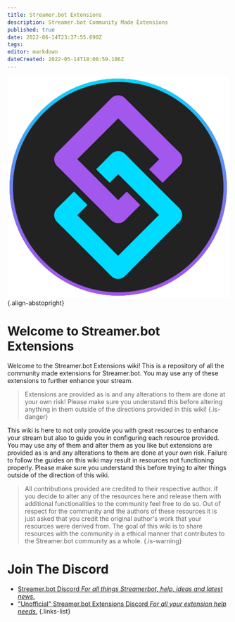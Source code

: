 ```yaml
---
title: Streamer.bot Extensions
description: Streamer.bot Community Made Extensions
published: true
date: 2022-06-14T23:37:55.690Z
tags: 
editor: markdown
dateCreated: 2022-05-14T18:08:59.186Z
---
```


![streamerbot.png](./logos/streamerbot.png){.align-abstopright}

# Welcome to Streamer.bot Extensions

Welcome to the Streamer.bot Extensions wiki! This is a repository of all the community made extensions for Streamer.bot. You may use any of these extensions to further enhance your stream.

>Extensions are provided as is and any alterations to them are done at your own risk!
Please make sure you understand this before altering anything in them outside of the directions provided in this wiki!
{.is-danger}

This wiki is here to not only provide you with great resources to enhance your stream but also to guide you in configuring each resource provided. You may use any of them and alter them as you like but extensions are provided as is and any alterations to them are done at your own risk. Failure to follow the guides on this wiki may result in resources not functioning properly. Please make sure you understand this before trying to alter things outside of the direction of this wiki.

>All contributions provided are credited to their respective author.
If you decide to alter any of the resources here and release them with additional functionalities to the community feel free to do so.
Out of respect for the community and the authors of these resources it is just asked that you credit the original author's work that your resources were derived from.
The goal of this wiki is to share resources with the community in a ethical manner that contributes to the Streamer.bot community as a whole.
{.is-warning}

# Join The Discord

- [Streamer.bot Discord *For all things Streamerbot, help, ideas and latest news.*](https://discord.gg/6jBaYeatnZ)
- ["Unofficial" Streamer.bot Extensions Discord *For all your extension help needs.*](https://discord.gg/kfYDu6k5)
{.links-list}


